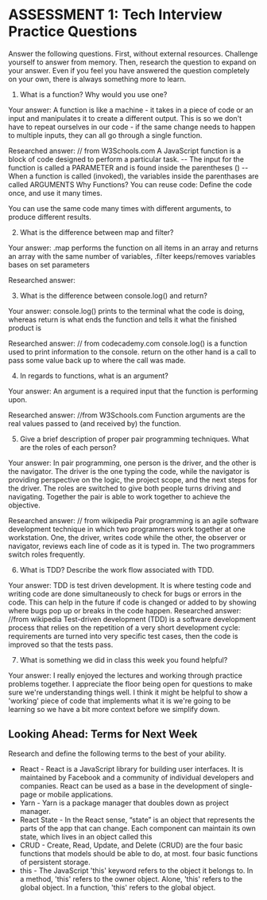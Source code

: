 # ASSESSMENT 1: Tech Interview Practice Questions

Answer the following questions. First, without external resources. Challenge yourself to answer from memory. Then, research the question to expand on your answer. Even if you feel you have answered the question completely on your own, there is always something more to learn.   

1. What is a function? Why would you use one?

  Your answer:
A function is like a machine - it takes in a piece of code or an input and manipulates it to create a different output. This is so we don't have to repeat ourselves in our code - if the same change needs to happen to multiple inputs, they can all go through a single function.  

  Researched answer:
// from W3Schools.com
A JavaScript function is a block of code designed to perform a particular task.
-- The input for the function is called a PARAMETER and is found inside the parentheses () 
-- When a function is called (invoked), the variables inside the parenthases are called ARGUMENTS
Why Functions?
You can reuse code: Define the code once, and use it many times.

You can use the same code many times with different arguments, to produce different results.


2. What is the difference between map and filter?

  Your answer: .map performs the function on all items in an array and returns an array with the same number of variables, .filter keeps/removes variables bases on set parameters

  Researched answer:




3. What is the difference between console.log() and return?

  Your answer:
  console.log() prints to the terminal what the code is doing, whereas return is what ends the function and tells it what the finished product is

  Researched answer:
// from codecademy.com 
console.log() is a function used to print information to the console. return on the other hand is a call to pass some value back up to where the call was made. 


4. In regards to functions, what is an argument?

  Your answer:
  An argument is a required input that the function is performing upon.

  Researched answer:
  //from W3Schools.com
  Function arguments are the real values passed to (and received by) the function.




5. Give a brief description of proper pair programming techniques. What are the roles of each person?

  Your answer:
In pair programming, one person is the driver, and the other is the navigator. The driver is the one typing the code, while the navigator is providing perspective on the logic, the project scope, and the next steps for the driver. The roles are switched to give both people turns driving and navigating. Together the pair is able to work together to achieve the objective.

  Researched answer:
// from wikipedia
Pair programming is an agile software development technique in which two programmers work together at one workstation. One, the driver, writes code while the other, the observer or navigator, reviews each line of code as it is typed in. The two programmers switch roles frequently.

6. What is TDD? Describe the work flow associated with TDD.

  Your answer:
TDD is test driven development. It is where testing code and writing code are done simultaneously to check for bugs or errors in the code. This can help in the future if code is changed or added to by showing where bugs pop up or breaks in the code happen.
  Researched answer:
//from wikipedia
Test-driven development (TDD) is a software development process that relies on the repetition of a very short development cycle: requirements are turned into very specific test cases, then the code is improved so that the tests pass.


7. What is something we did in class this week you found helpful?  

  Your answer:
I really enjoyed the lectures and working through practice problems together. I appreciate the floor being open for questions to make sure we're understanding things well. I think it might be helpful to show a 'working' piece of code that implements what it is we're going to be learning so we have a bit more context before we simplify down. 


## Looking Ahead: Terms for Next Week

Research and define the following terms to the best of your ability.

- React - React is a JavaScript library for building user interfaces. It is maintained by Facebook and a community of individual developers and companies. React can be used as a base in the development of single-page or mobile applications.
- Yarn - Yarn is a package manager that doubles down as project manager.
- React State - In the React sense, “state” is an object that represents the parts of the app that can change. Each component can maintain its own state, which lives in an object called this
- CRUD - Create, Read, Update, and Delete (CRUD) are the four basic functions that models should be able to do, at most. four basic functions of persistent storage.
- this - The JavaScript 'this' keyword refers to the object it belongs to. In a method, 'this' refers to the owner object. Alone, 'this' refers to the global object. In a function, 'this' refers to the global object.






